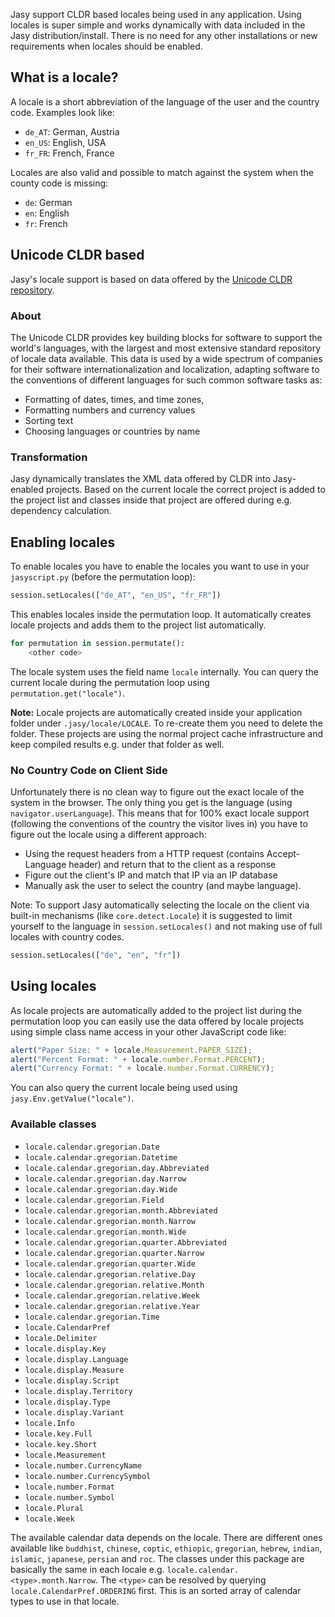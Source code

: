 Jasy support CLDR based locales being used in any application. Using locales is super simple and works dynamically with data included in the Jasy distribution/install. There is no need for any other installations or new requirements when locales should be enabled.

## What is a locale?

A locale is a short abbreviation of the language of the user and the country code. Examples look like:

- `de_AT`: German, Austria
- `en_US`: English, USA
- `fr_FR`: French, France

Locales are also valid and possible to match against the system when the county code is missing:

- `de`: German
- `en`: English
- `fr`: French

## Unicode CLDR based

Jasy's locale support is based on data offered by the [Unicode CLDR repository](http://cldr.unicode.org).

### About

The Unicode CLDR provides key building blocks for software to support the world's languages, with the largest and most extensive standard repository of locale data available. This data is used by a wide spectrum of companies for their software internationalization and localization, adapting software to the conventions of different languages for such common software tasks as:

* Formatting of dates, times, and time zones, 
* Formatting numbers and currency values
* Sorting text
* Choosing languages or countries by name

### Transformation

Jasy dynamically translates the XML data offered by CLDR into Jasy-enabled projects. Based on the current locale the correct project is added to the project list and classes inside that project are offered during e.g. dependency calculation. 

## Enabling locales

To enable locales you have to enable the locales you want to use in your `jasyscript.py` (before the permutation loop):

```python
session.setLocales(["de_AT", "en_US", "fr_FR"])
```

This enables locales inside the permutation loop. It automatically creates locale projects and adds them to the project list automatically.

```python
for permutation in session.permutate():
    <other code>
```

The locale system uses the field name `locale` internally. You can query the current locale during the permutation loop using `permutation.get("locale")`.

**Note:** Locale projects are automatically created inside your application folder under `.jasy/locale/LOCALE`. To re-create them you need to delete the folder. These projects are using the normal project cache infrastructure and keep compiled results e.g. under that folder as well.

### No Country Code on Client Side

Unfortunately there is no clean way to figure out the exact locale of the system in the browser. The only thing you get is the language (using `navigator.userLanguage`). This means that for 100% exact locale support (following the conventions of the country the visitor lives in) you have to figure out the locale using a different approach:

* Using the request headers from a HTTP request (contains Accept-Language header) and return that to the client as a response
* Figure out the client's IP and match that IP via an IP database
* Manually ask the user to select the country (and maybe language).

Note: To support Jasy automatically selecting the locale on the client via built-in mechanisms (like `core.detect.Locale`) it is suggested to limit yourself to the language in `session.setLocales()` and not making use of full locales with country codes.

```python
session.setLocales(["de", "en", "fr"])
```

## Using locales

As locale projects are automatically added to the project list during the permutation loop you can easily use the data offered by locale projects using simple class name access in your other JavaScript code like:

```javascript
alert("Paper Size: " + locale.Measurement.PAPER_SIZE);
alert("Percent Format: " + locale.number.Format.PERCENT);
alert("Currency Format: " + locale.number.Format.CURRENCY);
```

You can also query the current locale being used using `jasy.Env.getValue("locale")`.

### Available classes

- `locale.calendar.gregorian.Date`
- `locale.calendar.gregorian.Datetime`
- `locale.calendar.gregorian.day.Abbreviated`
- `locale.calendar.gregorian.day.Narrow`
- `locale.calendar.gregorian.day.Wide`
- `locale.calendar.gregorian.Field`
- `locale.calendar.gregorian.month.Abbreviated`
- `locale.calendar.gregorian.month.Narrow`
- `locale.calendar.gregorian.month.Wide`
- `locale.calendar.gregorian.quarter.Abbreviated`
- `locale.calendar.gregorian.quarter.Narrow`
- `locale.calendar.gregorian.quarter.Wide`
- `locale.calendar.gregorian.relative.Day`
- `locale.calendar.gregorian.relative.Month`
- `locale.calendar.gregorian.relative.Week`
- `locale.calendar.gregorian.relative.Year`
- `locale.calendar.gregorian.Time`
- `locale.CalendarPref`
- `locale.Delimiter`
- `locale.display.Key`
- `locale.display.Language`
- `locale.display.Measure`
- `locale.display.Script`
- `locale.display.Territory`
- `locale.display.Type`
- `locale.display.Variant`
- `locale.Info`
- `locale.key.Full`
- `locale.key.Short`
- `locale.Measurement`
- `locale.number.CurrencyName`
- `locale.number.CurrencySymbol`
- `locale.number.Format`
- `locale.number.Symbol`
- `locale.Plural`
- `locale.Week`

The available calendar data depends on the locale. There are different ones available like `buddhist`, `chinese`, `coptic`, `ethiopic`, `gregorian`, `hebrew`, `indian`, `islamic`, `japanese`, `persian` and `roc`. The classes under this package are basically the same in each locale e.g. `locale.calendar.<type>.month.Narrow`. The `<type>` can be resolved by querying `locale.CalendarPref.ORDERING` first. This is an sorted array of calendar types to use in that locale.